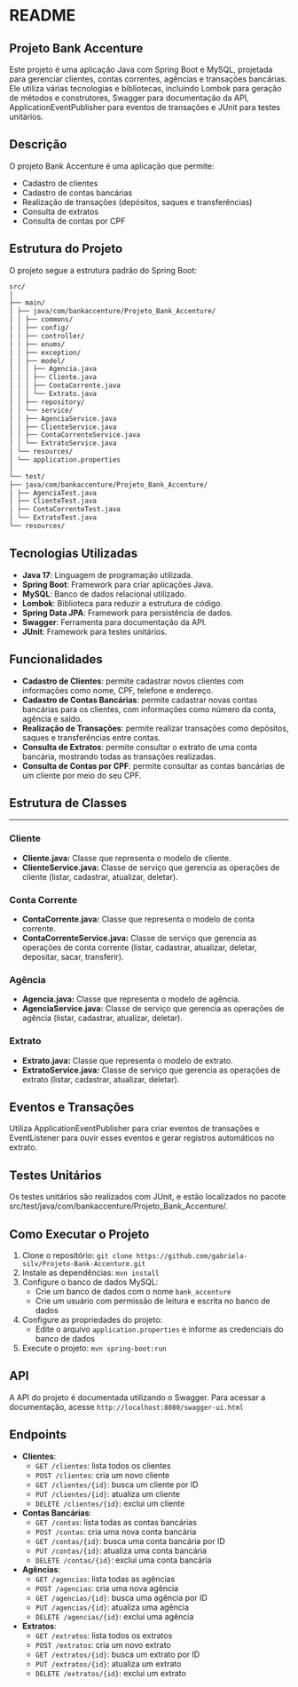 **README**
================

**Projeto Bank Accenture**
---------------------------

Este projeto é uma aplicação Java com Spring Boot e MySQL, projetada para gerenciar clientes, contas correntes, agências e transações bancárias. Ele utiliza várias tecnologias e bibliotecas, incluindo Lombok para geração de métodos e construtores, Swagger para documentação da API, ApplicationEventPublisher para eventos de transações e JUnit para testes unitários.

**Descrição**
-------------

O projeto Bank Accenture é uma aplicação que permite:

* Cadastro de clientes
* Cadastro de contas bancárias
* Realização de transações (depósitos, saques e transferências)
* Consulta de extratos
* Consulta de contas por CPF


## Estrutura do Projeto

O projeto segue a estrutura padrão do Spring Boot:

```markdown
src/
│
├── main/
│ ├── java/com/bankaccenture/Projeto_Bank_Accenture/
│ │ ├── commons/
│ │ ├── config/
│ │ ├── controller/
│ │ ├── enums/
│ │ ├── exception/
│ │ ├── model/
│ │ │ ├── Agencia.java
│ │ │ ├── Cliente.java
│ │ │ ├── ContaCorrente.java
│ │ │ └── Extrato.java
│ │ ├── repository/
│ │ └── service/
│ │ ├── AgenciaService.java
│ │ ├── ClienteService.java
│ │ ├── ContaCorrenteService.java
│ │ └── ExtratoService.java
│ └── resources/
│ └── application.properties
│
└── test/
├── java/com/bankaccenture/Projeto_Bank_Accenture/
│ ├── AgenciaTest.java
│ ├── ClienteTest.java
│ ├── ContaCorrenteTest.java
│ └── ExtratoTest.java
└── resources/
```


## Tecnologias Utilizadas

- **Java 17**: Linguagem de programação utilizada.
- **Spring Boot**: Framework para criar aplicações Java.
- **MySQL**: Banco de dados relacional utilizado.
- **Lombok**: Biblioteca para reduzir a estrutura de código.
- **Spring Data JPA**: Framework para persistência de dados.
- **Swagger**: Ferramenta para documentação da API.
- **JUnit**: Framework para testes unitários.



**Funcionalidades**
-------------------

* **Cadastro de Clientes**: permite cadastrar novos clientes com informações como nome, CPF, telefone e endereço.
* **Cadastro de Contas Bancárias**: permite cadastrar novas contas bancárias para os clientes, com informações como número da conta, agência e saldo.
* **Realização de Transações**: permite realizar transações como depósitos, saques e transferências entre contas.
* **Consulta de Extratos**: permite consultar o extrato de uma conta bancária, mostrando todas as transações realizadas.
* **Consulta de Contas por CPF**: permite consultar as contas bancárias de um cliente por meio do seu CPF.


## Estrutura de Classes
-------------------

### Cliente
- **Cliente.java:** Classe que representa o modelo de cliente.
- **ClienteService.java:** Classe de serviço que gerencia as operações de cliente (listar, cadastrar, atualizar, deletar).

### Conta Corrente
- **ContaCorrente.java:** Classe que representa o modelo de conta corrente.
- **ContaCorrenteService.java:** Classe de serviço que gerencia as operações de conta corrente (listar, cadastrar, atualizar, deletar, depositar, sacar, transferir).

### Agência
- **Agencia.java:** Classe que representa o modelo de agência.
- **AgenciaService.java:** Classe de serviço que gerencia as operações de agência (listar, cadastrar, atualizar, deletar).

### Extrato
- **Extrato.java:** Classe que representa o modelo de extrato.
- **ExtratoService.java:** Classe de serviço que gerencia as operações de extrato (listar, cadastrar, atualizar, deletar).

## Eventos e Transações

Utiliza ApplicationEventPublisher para criar eventos de transações e EventListener para ouvir esses eventos e gerar registros automáticos no extrato.

## Testes Unitários

Os testes unitários são realizados com JUnit, e estão localizados no pacote src/test/java/com/bankaccenture/Projeto_Bank_Accenture/.

**Como Executar o Projeto**
---------------------------

1. Clone o repositório: `git clone https://github.com/gabriela-silv/Projeto-Bank-Accenture.git`
2. Instale as dependências: `mvn install`
3. Configure o banco de dados MySQL:
	* Crie um banco de dados com o nome `bank_accenture`
	* Crie um usuário com permissão de leitura e escrita no banco de dados
4. Configure as propriedades do projeto:
	* Edite o arquivo `application.properties` e informe as credenciais do banco de dados
5. Execute o projeto: `mvn spring-boot:run`

**API**
------

A API do projeto é documentada utilizando o Swagger. Para acessar a documentação, acesse `http://localhost:8080/swagger-ui.html`

**Endpoints**
------------

* **Clientes**:
	+ `GET /clientes`: lista todos os clientes
	+ `POST /clientes`: cria um novo cliente
	+ `GET /clientes/{id}`: busca um cliente por ID
	+ `PUT /clientes/{id}`: atualiza um cliente
	+ `DELETE /clientes/{id}`: exclui um cliente
* **Contas Bancárias**:
	+ `GET /contas`: lista todas as contas bancárias
	+ `POST /contas`: cria uma nova conta bancária
	+ `GET /contas/{id}`: busca uma conta bancária por ID
	+ `PUT /contas/{id}`: atualiza uma conta bancária
	+ `DELETE /contas/{id}`: exclui uma conta bancária
* **Agências**:
	+ `GET /agencias`: lista todas as agências
	+ `POST /agencias`: cria uma nova agência
	+ `GET /agencias/{id}`: busca uma agência por ID
	+ `PUT /agencias/{id}`: atualiza uma agência
	+ `DELETE /agencias/{id}`: exclui uma agência
* **Extratos**:
	+ `GET /extratos`: lista todos os extratos
	+ `POST /extratos`: cria um novo extrato
	+ `GET /extratos/{id}`: busca um extrato por ID
	+ `PUT /extratos/{id}`: atualiza um extrato
	+ `DELETE /extratos/{id}`: exclui um extrato


